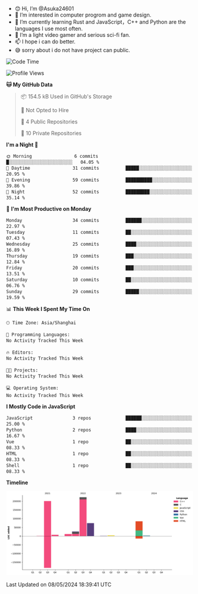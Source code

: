 - 😊 Hi, I’m @Asuka24601
- 👀 I’m interested in computer progrom and game design.
- 🌱 I’m currently learning Rust and JavaScript，C++ and Python are the languages I use most often.
- 💞️ I’m a light video gamer and serious sci-fi fan.
- 📫 I hope i can do better.
- 😅 sorry about i do not have project can public.

<!--START_SECTION:waka-->
![Code Time](http://img.shields.io/badge/Code%20Time-649%20hrs%2044%20mins-blue)

![Profile Views](http://img.shields.io/badge/Profile%20Views-0-blue)

**🐱 My GitHub Data** 

> 📦 154.5 kB Used in GitHub's Storage 
 > 
> 🚫 Not Opted to Hire
 > 
> 📜 4 Public Repositories 
 > 
> 🔑 10 Private Repositories 
 > 
**I'm a Night 🦉** 

```text
🌞 Morning                6 commits           █░░░░░░░░░░░░░░░░░░░░░░░░   04.05 % 
🌆 Daytime                31 commits          █████░░░░░░░░░░░░░░░░░░░░   20.95 % 
🌃 Evening                59 commits          ██████████░░░░░░░░░░░░░░░   39.86 % 
🌙 Night                  52 commits          █████████░░░░░░░░░░░░░░░░   35.14 % 
```
📅 **I'm Most Productive on Monday** 

```text
Monday                   34 commits          ██████░░░░░░░░░░░░░░░░░░░   22.97 % 
Tuesday                  11 commits          ██░░░░░░░░░░░░░░░░░░░░░░░   07.43 % 
Wednesday                25 commits          ████░░░░░░░░░░░░░░░░░░░░░   16.89 % 
Thursday                 19 commits          ███░░░░░░░░░░░░░░░░░░░░░░   12.84 % 
Friday                   20 commits          ███░░░░░░░░░░░░░░░░░░░░░░   13.51 % 
Saturday                 10 commits          ██░░░░░░░░░░░░░░░░░░░░░░░   06.76 % 
Sunday                   29 commits          █████░░░░░░░░░░░░░░░░░░░░   19.59 % 
```


📊 **This Week I Spent My Time On** 

```text
🕑︎ Time Zone: Asia/Shanghai

💬 Programming Languages: 
No Activity Tracked This Week

🔥 Editors: 
No Activity Tracked This Week

🐱‍💻 Projects: 
No Activity Tracked This Week

💻 Operating System: 
No Activity Tracked This Week
```

**I Mostly Code in JavaScript** 

```text
JavaScript               3 repos             ██████░░░░░░░░░░░░░░░░░░░   25.00 % 
Python                   2 repos             ████░░░░░░░░░░░░░░░░░░░░░   16.67 % 
Vue                      1 repo              ██░░░░░░░░░░░░░░░░░░░░░░░   08.33 % 
HTML                     1 repo              ██░░░░░░░░░░░░░░░░░░░░░░░   08.33 % 
Shell                    1 repo              ██░░░░░░░░░░░░░░░░░░░░░░░   08.33 % 
```



**Timeline**

![Lines of Code chart](https://raw.githubusercontent.com/Asuka24601/Asuka24601/main/assets/bar_graph.png)


 Last Updated on 08/05/2024 18:39:41 UTC
<!--END_SECTION:waka-->
